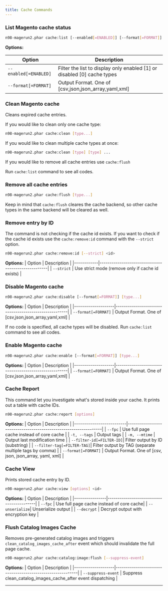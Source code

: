 ```yaml
---
title: Cache Commands
---
```

### List Magento cache status

```sh
n98-magerun2.phar cache:list [--enabled[=ENABLED]] [--format[=FORMAT]]
```
**Options:**

| Option                | Description                                                                 |
|-----------------------|-----------------------------------------------------------------------------|
| `--enabled[=ENABLED]` | Filter the list to display only enabled [1] or disabled [0] cache types     |
| `--format[=FORMAT]`   | Output Format. One of [csv,json,json_array,yaml,xml]                        |


### Clean Magento cache

Cleans expired cache entries.

If you would like to clean only one cache type:

```sh
n98-magerun2.phar cache:clean [type...]
```

If you would like to clean multiple cache types at once:

```sh
n98-magerun2.phar cache:clean [type] [type] ...
```

If you would like to remove all cache entries use `cache:flush`

Run `cache:list` command to see all codes.

### Remove all cache entries

```sh
n98-magerun2.phar cache:flush [type...]
```

Keep in mind that `cache:flush` cleares the cache backend,
so other cache types in the same backend will be cleared as well.

### Remove entry by ID

The command is not checking if the cache id exists. If you want to check if the cache id exists
use the `cache:remove:id` command with the `--strict` option.

```sh
n98-magerun2.phar cache:remove:id [--strict] <id>
```
**Options:**
| Option     | Description                                        |
|------------|----------------------------------------------------|
| `--strict` | Use strict mode (remove only if cache id exists) |


### Disable Magento cache

```sh
n98-magerun2.phar cache:disable [--format[=FORMAT]] [type...]
```
**Options:**
| Option             | Description                                          |
|--------------------|------------------------------------------------------|
| `--format[=FORMAT]` | Output Format. One of [csv,json,json_array,yaml,xml] |

If no code is specified, all cache types will be disabled. Run
`cache:list` command to see all codes.

### Enable Magento cache

```sh
n98-magerun2.phar cache:enable [--format[=FORMAT]] [type...]
```
**Options:**
| Option             | Description                                          |
|--------------------|------------------------------------------------------|
| `--format[=FORMAT]` | Output Format. One of [csv,json,json_array,yaml,xml] |

### Cache Report

This command let you investigate what's stored inside your cache. It prints out a table with cache IDs.

```sh
n98-magerun2.phar cache:report [options]
```
**Options:**
| Option                   | Description                                                     |
|--------------------------|-----------------------------------------------------------------|
| `--fpc`                  | Use full page cache instead of core cache                       |
| `-t, --tags`             | Output tags                                                     |
| `-m, --mtime`            | Output last modification time                                   |
| `--filter-id[=FILTER-ID]`| Filter output by ID (substring)                                 |
| `--filter-tag[=FILTER-TAG]`| Filter output by TAG (separate multiple tags by comma)          |
| `--format[=FORMAT]`      | Output Format. One of [csv, json, json_array, yaml, xml]        |


### Cache View

Prints stored cache entry by ID.

```sh
n98-magerun2.phar cache:view [options] <id>
```
**Options:**
| Option         | Description                              |
|----------------|------------------------------------------|
| `--fpc`        | Use full page cache instead of core cache|
| `--unserialize`| Unserialize output                       |
| `--decrypt`    | Decrypt output with encryption key       |


### Flush Catalog Images Cache

Removes pre-generated catalog images and triggers `clean_catalog_images_cache_after` event which
should invalidate the full page cache.

```sh
n98-magerun2.phar cache:catalog:image:flush [--suppress-event]
```
**Options:**
| Option             | Description                                               |
|--------------------|-----------------------------------------------------------|
| `--suppress-event` | Suppress clean_catalog_images_cache_after event dispatching |

---
